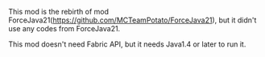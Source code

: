 This mod is the rebirth of mod ForceJava21(https://github.com/MCTeamPotato/ForceJava21), but it didn't use any codes from ForceJava21.

This mod doesn't need Fabric API, but it needs Java1.4 or later to run it.
